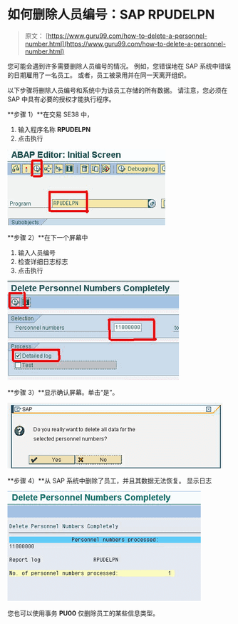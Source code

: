 # 如何删除人员编号：SAP RPUDELPN

> 原文： [https://www.guru99.com/how-to-delete-a-personnel-number.html](https://www.guru99.com/how-to-delete-a-personnel-number.html)

您可能会遇到许多需要删除人员编号的情况。 例如，您错误地在 SAP 系统中错误的日期雇用了一名员工。 或者，员工被录用并在同一天离开组织。

以下步骤将删除人员编号和系统中为该员工存储的所有数据。 请注意，您必须在 SAP 中具有必要的授权才能执行程序。

**步骤 1）**在交易 SE38 中，

1.  输入程序名称 **RPUDELPN**
2.  点击执行

[![](img/c241213dd82cf354da775431f18ef5a6.png "SAP Delete Employee 1")](/images/sap/2010/10/SAP-Delete-Employee-1.jpg)

**步骤 2）**在下一个屏幕中

1.  输入人员编号
2.  检查详细日志标志
3.  点击执行

[![](img/348f217a9a882f2007158c8012d6c0c9.png "SAP Delete Employee 2")](/images/sap/2010/10/SAP-Delete-Employee-2.jpg)

**步骤 3）**显示确认屏幕。单击“是”。

[![](img/388339f92c5eb56a7d12f9cfbc59190c.png "sap delete Employee 3")](/images/sap/2010/10/sap-delete-Employee-3.jpg)

**步骤 4）**从 SAP 系统中删除了员工，并且其数据无法恢复。 显示日志

[![](img/669a715e1fba5ff0a047cf8cb5442a28.png "sap delete Employee 4")](/images/sap/2010/10/sap-delete-Employee-4.jpg)

您也可以使用事务 **PU00** 仅删除员工的某些信息类型。